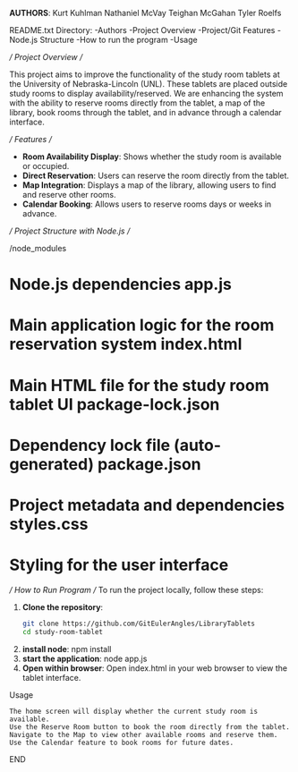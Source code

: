 **AUTHORS**:
    Kurt Kuhlman 
    Nathaniel McVay
    Teighan McGahan
    Tyler Roelfs

README.txt Directory:
-Authors 
-Project Overview
-Project/Git Features
-Node.js Structure 
-How to run the program
-Usage

*/ Project Overview /*

This project aims to improve the functionality of the study room tablets at the University of Nebraska-Lincoln (UNL). These tablets are placed outside study rooms to display availability/reserved. We are enhancing the system with the ability to reserve rooms directly from the tablet, a map of the library, book rooms through the tablet, and in advance through a calendar interface.

*/ Features /*

- **Room Availability Display**: Shows whether the study room is available or occupied.
- **Direct Reservation**: Users can reserve the room directly from the tablet.
- **Map Integration**: Displays a map of the library, allowing users to find and reserve other rooms.
- **Calendar Booking**: Allows users to reserve rooms days or weeks in advance.

*/ Project Structure with Node.js /*


/node_modules 
# Node.js dependencies app.js 
# Main application logic for the room reservation system index.html
# Main HTML file for the study room tablet UI package-lock.json 
# Dependency lock file (auto-generated) package.json 
# Project metadata and dependencies styles.css 
# Styling for the user interface

*/ How to Run Program /*
To run the project locally, follow these steps:

1. **Clone the repository**:
   ```bash
   git clone https://github.com/GitEulerAngles/LibraryTablets
   cd study-room-tablet
2. **install node**:
    npm install
3. **start the application**:
    node app.js 
4. **Open within browser**:
    Open index.html in your web browser to view the tablet interface.


Usage

    The home screen will display whether the current study room is available.
    Use the Reserve Room button to book the room directly from the tablet.
    Navigate to the Map to view other available rooms and reserve them.
    Use the Calendar feature to book rooms for future dates.


END 
